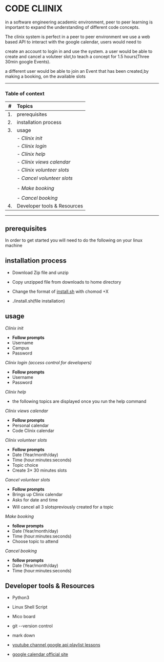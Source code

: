 # CODE CLIINIX

in a software engineering academic environment, peer to peer learning is 
important to expand the understanding of different code concepts.

The clinix system is perfect in a peer to peer environment 
we use a web based API to interact with the google calendar, users would need to

create an account to login in and use the system.
a user would be able to create and cancel a voluteer slot,to teach a concept for 
1.5 hours(Three 30min google Events).

a different user would be able to join an Event that has been created,by making
a booking, on the available slots

--------------------

### **Table of context**
| # | Topics|
|---|:---|
| 1. | prerequisites|
| 2. | installation process|
| 3. | usage|
||- _Clinix init_|
||- _Clinix login_|
||- _Clinix help_|
||- _Clinix views calendar_|
||- _Clinix volunteer slots_|
||- _Cancel volunteer slots_|
||- _Make booking_|
||- _Cancel booking_|
| 4. | Developer tools & Resources|

--------------------

## prerequisites
In order to get started you will need to do the following on your linux machine

## installation process
* Download Zip file and unzip

* Copy unzipped file from downloads to home directory

* Change the format of [install.sh](./install.sh) with chomod +X

* ./install.sh(file installation)


## usage

_Clinix init_
* **Follow prompts**
* Username
* Campus
* Password

_Clinix login (access control for developers)_
* **Follow prompts**
* Username
* Password 

_Clinix help_
* the following topics are displayed once you run the help command

_Clinix views calendar_
* **Follow prompts**
* Personal calendar
* Code Clinix calendar 

_Clinix volunteer slots_
* **Follow prompts**
* Date (Year/month/day)
* Time (hour:minutes:seconds)
* Topic choice
* Create 3× 30 minutes slots

_Cancel volunteer slots_
* **Follow prompts**
* Brings up Clinix calendar
* Asks for date and time
* Will cancel all 3 slotspreviously created for a topic

_Make booking_
* **follow prompts**
* Date (Year/month/day)
* Time (hour:minutes:seconds)
* Choose topic to attend 

_Cancel booking_
* **follow prompts**
* Date (Year/month/day)
* Time (hour:minutes:seconds)

## Developer tools & Resources

* Python3
* Linux Shell Script
* Mico board
* git --version control
* mark down

* [youtube channel google api playlist lessons](https://www.youtube.com/watch?v=1JkKtGFnua8&list=PL3JVwFmb_BnTO_sppfTh3VkPhfDWRY5on)
* [google calendar official site](https://developers.google.com/calendar/quickstart/python)

